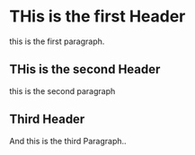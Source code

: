 # THis is the first Header

this is the first paragraph.

## THis is the second Header

this is the second paragraph

## Third Header

And this is the third Paragraph..
